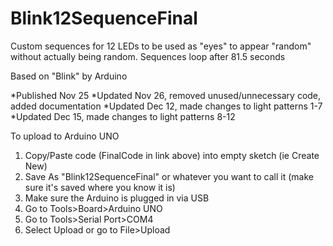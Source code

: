Blink12SequenceFinal
====================
Custom sequences for 12 LEDs to be used as "eyes" to appear "random" without actually being random.
Sequences loop after 81.5 seconds

Based on "Blink" by Arduino

*Published Nov 25
*Updated Nov 26, removed unused/unnecessary code, added documentation
*Updated Dec 12, made changes to light patterns 1-7
*Updated Dec 15, made changes to light patterns 8-12

To upload to Arduino UNO  
1. Copy/Paste code (FinalCode in link above) into empty sketch (ie Create New)  
2. Save As "Blink12SequenceFinal" or whatever you want to call it (make sure it's saved where you know it is)  
3. Make sure the Arduino is plugged in via USB  
4. Go to Tools>Board>Arduino UNO  
5. Go to Tools>Serial Port>COM4  
6. Select Upload or go to File>Upload  
